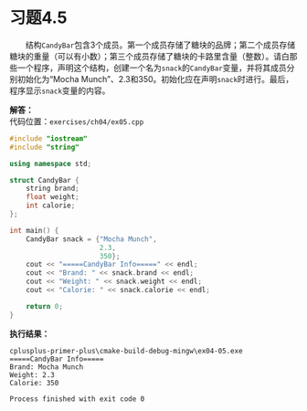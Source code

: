 # 习题4.5

&emsp;&emsp;结构`CandyBar`包含3个成员。第一个成员存储了糖块的品牌；第二个成员存储糖块的重量（可以有小数）；第三个成员存储了糖块的卡路里含量（整数）。请白那些一个程序，声明这个结构，创建一个名为`snack`的`CandyBar`变量，并将其成员分别初始化为“Mocha Munch”、2.3和350。初始化应在声明`snack`时进行。最后，程序显示`snack`变量的内容。

**解答：**  
代码位置：`exercises/ch04/ex05.cpp`
```c++
#include "iostream"
#include "string"

using namespace std;

struct CandyBar {
    string brand;
    float weight;
    int calorie;
};

int main() {
    CandyBar snack = {"Mocha Munch",
                      2.3,
                      350};
    cout << "=====CandyBar Info=====" << endl;
    cout << "Brand: " << snack.brand << endl;
    cout << "Weight: " << snack.weight << endl;
    cout << "Calorie: " << snack.calorie << endl;

    return 0;
}
```

**执行结果：**  
```
cplusplus-primer-plus\cmake-build-debug-mingw\ex04-05.exe
=====CandyBar Info=====
Brand: Mocha Munch
Weight: 2.3
Calorie: 350

Process finished with exit code 0
```
